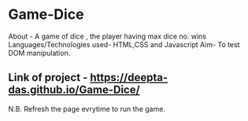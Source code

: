 # Game-Dice
About - A game of dice , the player having max dice no. wins
Languages/Technologies used- HTML,CSS and Javascript
Aim- To test DOM manipulation.
##  Link of project - https://deepta-das.github.io/Game-Dice/
N.B. Refresh the page evrytime to run the game. 
